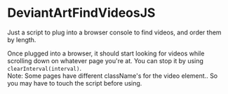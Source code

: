 # DeviantArtFindVideosJS
Just a script to plug into a browser console to find videos, and order them by length.   

Once plugged into a browser, it should start looking for videos while scrolling down on whatever page you're at. You can stop it by using `clearInterval(interval)`.    
Note: Some pages have different className's for the video element.. So you may have to touch the script before using.      
